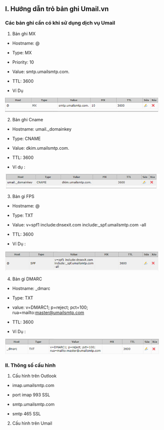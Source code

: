 ## I. Hướng dẫn trỏ bản ghi Umail.vn
### Các bản ghi cần có khi sử dụng dịch vụ Umail
1. Bản ghi MX
- Hostname:  @

- Type: MX

- Priority: 10

- Value:  smtp.umailsmtp.com.

- TTL: 3600

- Ví Dụ
<img src="img/u1.png">

2. Bản ghi Cname
- Hostname:  umail._domainkey

- Type: CNAME

- Value:  dkim.umailsmtp.com.

- TTL:  3600

- Ví dụ :

<img src="img/u2.png">

3. Bản gi FPS

- Hostname:  @

- Type: TXT

- Value:  v=spf1 include:dnsexit.com include:_spf.umailsmtp.com -all

- TTL:  3600

- Ví Dụ :

<img src="img/u3.png">

4. Bản gi DMARC
- Hostname:  _dmarc

- Type: TXT

- value: v=DMARC1; p=reject; pct=100; rua=mailto:master@umailsmtp.com

- TTL:  3600
- Ví Dụ :
<img src="img/u4.png">

### II. Thông số cấu hình
1. Cấu hình trên Outlook
- imap.umailsmtp.com

- port imap 993 SSL



- smtp.umailsmtp.com

- smtp 465 SSL

2. Cấu hình trên Umail 


